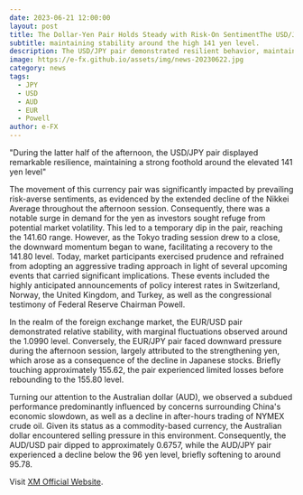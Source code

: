 ```yaml
---
date: 2023-06-21 12:00:00
layout: post
title: The Dollar-Yen Pair Holds Steady with Risk-On SentimentThe USD/JPY pair demonstrated resilient behavior
subtitle: maintaining stability around the high 141 yen level.
description: The USD/JPY pair demonstrated resilient behavior, maintaining stability around the high 141 yen level.
image: https://e-fx.github.io/assets/img/news-20230622.jpg
category: news
tags:
  - JPY
  - USD
  - AUD
  - EUR
  - Powell
author: e-FX
---
```


"During the latter half of the afternoon, the USD/JPY pair displayed remarkable resilience, maintaining a strong foothold around the elevated 141 yen level"

The movement of this currency pair was significantly impacted by prevailing risk-averse sentiments, as evidenced by the extended decline of the Nikkei Average throughout the afternoon session. Consequently, there was a notable surge in demand for the yen as investors sought refuge from potential market volatility. This led to a temporary dip in the pair, reaching the 141.60 range. However, as the Tokyo trading session drew to a close, the downward momentum began to wane, facilitating a recovery to the 141.80 level. Today, market participants exercised prudence and refrained from adopting an aggressive trading approach in light of several upcoming events that carried significant implications. These events included the highly anticipated announcements of policy interest rates in Switzerland, Norway, the United Kingdom, and Turkey, as well as the congressional testimony of Federal Reserve Chairman Powell.

In the realm of the foreign exchange market, the EUR/USD pair demonstrated relative stability, with marginal fluctuations observed around the 1.0990 level. Conversely, the EUR/JPY pair faced downward pressure during the afternoon session, largely attributed to the strengthening yen, which arose as a consequence of the decline in Japanese stocks. Briefly touching approximately 155.62, the pair experienced limited losses before rebounding to the 155.80 level.

Turning our attention to the Australian dollar (AUD), we observed a subdued performance predominantly influenced by concerns surrounding China's economic slowdown, as well as a decline in after-hours trading of NYMEX crude oil. Given its status as a commodity-based currency, the Australian dollar encountered selling pressure in this environment. Consequently, the AUD/USD pair dipped to approximately 0.6757, while the AUD/JPY pair experienced a decline below the 96 yen level, briefly softening to around 95.78.


Visit [XM Official Website](https://clicks.pipaffiliates.com/c?c=550036&l=en&p=0).